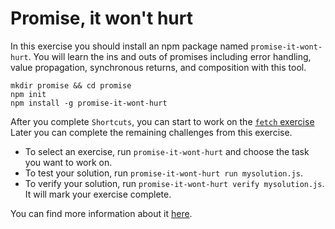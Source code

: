 # Promise, it won't hurt

In this exercise you should install an npm package named `promise-it-wont-hurt`.
You will learn the ins and outs of promises including error handling, value
propagation, synchronous returns, and composition with this tool.

```shell
mkdir promise && cd promise
npm init
npm install -g promise-it-wont-hurt
```

After you complete `Shortcuts`, you can start to work on the
[`fetch` exercise](../fetch-some-joke/README.md) Later you can complete the
remaining challenges from this exercise.

- To select an exercise, run `promise-it-wont-hurt` and choose the task you want
  to work on.
- To test your solution, run `promise-it-wont-hurt run mysolution.js`.
- To verify your solution, run `promise-it-wont-hurt verify mysolution.js`. It
  will mark your exercise complete.

You can find more information about it
[here](https://github.com/stevekane/promise-it-wont-hurt).
